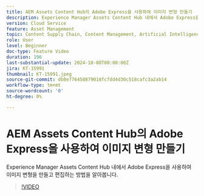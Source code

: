 ```yaml
---
title: AEM Assets Content Hub의 Adobe Express을 사용하여 이미지 변형 만들기
description: Experience Manager Assets Content Hub 내에서 Adobe Express을 사용하여 이미지 변형을 만들고 편집하는 방법을 알아봅니다.
version: Cloud Service
feature: Asset Management
topic: Content Supply Chain, Content Management, Artificial Intelligence
role: User
level: Beginner
doc-type: Feature Video
duration: 196
last-substantial-update: 2024-10-08T00:00:00Z
jira: KT-15991
thumbnail: KT-15991.jpeg
source-git-commit: db8e776458879018fcfdd4d30c518cafc3a2ab14
workflow-type: tm+mt
source-wordcount: '0'
ht-degree: 0%

---
```



# AEM Assets Content Hub의 Adobe Express을 사용하여 이미지 변형 만들기

Experience Manager Assets Content Hub 내에서 Adobe Express을 사용하여 이미지 변형을 만들고 편집하는 방법을 알아봅니다.

>[!VIDEO](https://video.tv.adobe.com/v/3435003/?learn=on)
